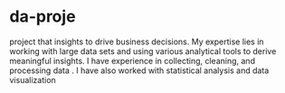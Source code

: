 # da-proje
project that insights to drive business decisions. My expertise lies in working with large data sets and using various analytical tools to derive meaningful insights.  I have experience in collecting, cleaning, and processing data . I have also worked with statistical analysis and data visualization
